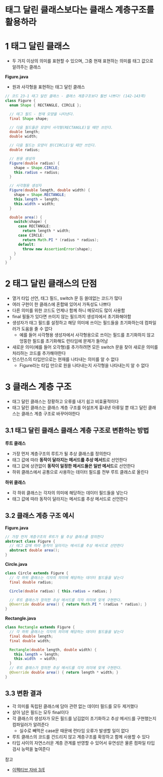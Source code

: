 # 태그 달린 클래스보다는 클래스 계층구조를 활용하라



# 1 태그 달린 클래스

* 두 가지 이상의 의미를 표현할 수 있으며, 그중 현재 표현하는 의미를 태그 값으로 알려주는 클래스



**Figure.java**

* 원과 사각형을 표현하는 태그 달린 클래스

```java
// 코드 23-1 태그 달린 클래스 - 클래스 계층구조보다 훨씬 나쁘다! (142-143쪽)
class Figure {
  enum Shape { RECTANGLE, CIRCLE };

  // 태그 필드 - 현재 모양을 나타낸다.
  final Shape shape;

  // 다음 필드들은 모양이 사각형(RECTANGLE)일 때만 쓰인다.
  double length;
  double width;

  // 다음 필드는 모양이 원(CIRCLE)일 때만 쓰인다.
  double radius;

  // 원용 생성자
  Figure(double radius) {
    shape = Shape.CIRCLE;
    this.radius = radius;
  }

  // 사각형용 생성자
  Figure(double length, double width) {
    shape = Shape.RECTANGLE;
    this.length = length;
    this.width = width;
  }

  double area() {
    switch(shape) {
      case RECTANGLE:
        return length * width;
      case CIRCLE:
        return Math.PI * (radius * radius);
      default:
        throw new AssertionError(shape);
    }
  }
}
```



# 2 태그 달린 클래스의 단점

* 열거 타입 선언, 태그 필드, switch 문 등 쓸데없는 코드가 많다
* 여러 구현이 한 클래스에 혼합돼 있어서 가독성도 나쁘다
* 다른 의미를 위한 코드도 언제나 함께 하니 메모리도 많이 사용함
* final 필들가 있다면 쓰이지 않는 필드까지 생성자에서 초기화해야함
* 생성자가 태그 필드를 설정하고 해당 의미에 쓰이는 필드들을 초기화하는데 컴파일러가 도움을 줄 수 없다
  * 예를 들어 사각형용 생성자에서 사각형용으로 쓰이는 필드를 초기화하지 않고 엉뚱한 필드를 초기화해도 런타임에 문제가 들어남
* 새로운 의미(예를 들어 오각형)를 추가하려면 모든 switch 문을 찾아 새로운 의미를 처리하는 코드를 추가해야한다
* 인스턴스의 타입만으로는 현재를 나타내는 의미를 알 수 없다
  * Figure라는 타입 만으로 원을 나타내는지 사각형을 나타내는지 알 수 없다



# 3 클래스 계층 구조

* 태그 달린 클래스는 장황하고 오류를 내기 쉽고 비효율적이다
* 태그 달린 클래스는 클래스 계층 구조를 어설프게 흉내낸 아류일 뿐 태그 달린 클래스는 클래스 계층 구조로 바꾸어야한다



## 3.1 태그 달린 클래스 클래스 계층 구조로 변환하는 방법

**루트 클래스**

* 가장 먼저 계층구조의 루트가 될 추상 클래스를 정의한다
* 태그 값에 따라 **동작이 달라지는 메서드를 추상 메서드**로 선언한다
* 태그 값에 상관없이 **동작이 일정한 메서드들은 일반 메서드**로 선언한다
* 하위 클래스에서 공통으로 사용하는 데이터 필드를 전부 루트 클래스로 올린다

**하위 클래스**

* 각 하위 클래스는 각자의 의미에 해당하는 데이터 필드들을 넣는다
* 태그 값에 따라 동작이 달라지는 메서드를 추상 메서드로 선언한다



## 3.2 클래스 계층 구조 예시

**Figure.java**

```java
// 가장 먼저 계층구조의 루트가 될 추상 클래스를 정의한다
abstract class Figure {
  // 태그 값에 따라 동작이 달라지는 메서드를 추상 메서드로 선언한다
  abstract double area();
}
```

**Circle.java**

```java
class Circle extends Figure {
  // 각 하위 클래스는 각자의 의미에 해당하는 데이터 필드들을 넣는다
  final double radius;

  Circle(double radius) { this.radius = radius; }

  // 루트 클래스가 정의한 추상 메서드를 각자 의미에 맞게 구현한다.
  @Override double area() { return Math.PI * (radius * radius); }
}
```

**Rectangle.java**

```java
class Rectangle extends Figure {
  // 각 하위 클래스는 각자의 의미에 해당하는 데이터 필드들을 넣는다
  final double length;
  final double width;

  Rectangle(double length, double width) {
    this.length = length;
    this.width  = width;
  }
  // 루트 클래스가 정의한 추상 메서드를 각자 의미에 맞게 구현한다.
  @Override double area() { return length * width; }
}
```



## 3.3 변환 결과

* 각 의미를 독립된 클래스에 담아 관련 없는 데이터 필드를 모두 제거했다
* 살아 남은 필드는 모두 final이다
* 각 클래스의 생성자가 모든 필드를 남김없이 초기화하고 추상 메서드를 구현했는지 컴파일러가 알려준다
  * 실수로 빼먹은 case문 때문에 런타임 오류가 발생할 일이 없다
* 루트 클래스의 코드를 건드리지 않고 계층구조를 확장하고 함께 사용할 수 있다
* 타입 사이의 자연스러운 계층 관계를 반영할 수 있어서 유연성은 물론 컴파일 타입 검사 능력을 높여준다



참고

* [이펙티브 자바 3/E](http://www.kyobobook.co.kr/product/detailViewKor.laf?mallGb=KOR&ejkGb=KOR&barcode=9788966262281)